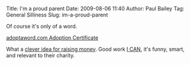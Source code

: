 Title: I'm a proud parent
Date: 2009-08-06 11:40
Author: Paul Bailey
Tag: General Silliness
Slug: im-a-proud-parent

Of course it's only of a word.

[adoptaword.com Adoption Certificate][]

What a [clever idea for raising money][]. Good work [I CAN][], it's
funny, smart, and relevant to their charity.

  [adoptaword.com Adoption Certificate]: http://dreamshake.files.wordpress.com/2009/08/adoptioncertificate.pdf
  [clever idea for raising money]: http://www.adoptaword.com/
  [I CAN]: http://www.ican.org.uk/
